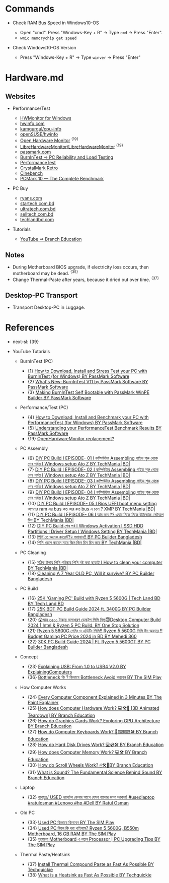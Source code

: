 # Commands

* Check RAM Bus Speed in Windows10-OS
  * Open "cmd". Press "Windows-Key + R" -> Type `cmd` -> Press "Enter".
  * `wmic memorychip get speed`

* Check Windows10-OS Version
  * Press "Windows-Key + R" -> Type `winver` -> Press "Enter"

# Hardware.md

## Websites

* Performance/Test
  * [HWMonitor for Windows](https://www.cpuid.com/softwares/hwmonitor.html)
  * [hwinfo.com](https://www.hwinfo.com/)
  * [kamgurgul/cpu-info](https://github.com/kamgurgul/cpu-info)
  * [openSUSE/hwinfo](https://github.com/openSUSE/hwinfo)
  * [Open Hardware Monitor](https://openhardwaremonitor.org/) <sup>{19}</sup>
  * [LibreHardwareMonitor/LibreHardwareMonitor](https://github.com/LibreHardwareMonitor/LibreHardwareMonitor) <sup>{19}</sup>
  * [passmark.com](https://www.passmark.com/)
  * [BurnInTest => PC Reliability and Load Testing](https://www.passmark.com/products/burnintest/index.php)
  * [PerformanceTest](https://www.passmark.com/products/performancetest/index.php)
  * [CrystalMark Retro](https://crystalmark.info/en/software/crystalmarkretro/)
  * [Cinebench](https://www.maxon.net/en/cinebench)
  * [PCMark 10 — The Complete Benchmark](https://benchmarks.ul.com/pcmark10)

* PC Buy
  * [ryans.com](https://www.ryans.com/)
  * [startech.com.bd](https://www.startech.com.bd/)
  * [ultratech.com.bd](https://www.ultratech.com.bd/)
  * [selltech.com.bd](https://selltech.com.bd/)
  * [techlandbd.com](https://www.techlandbd.com/)

* Tutorials
  * [YouTube => Branch Education](https://www.youtube.com/@BranchEducation/videos)

## Notes

* During Motherboard BIOS upgrade, if electricity loss occurs, then motherboard may be dead. <sup>{35}</sup>
* Change Thermal-Paste after years, because it dried out over time. <sup>{37}</sup>

## Desktop-PC Transport

* Transport Desktop-PC in Luggage.

# References

* next-sl: {39}

* YouTube Tutorials
  
  * BurnInTest (PC)
    * {1} [How to Download, Install and Stress Test your PC with BurnInTest (for Windows) BY PassMark Software](https://www.youtube.com/watch?v=J-Yv0Y4kLvA)
    * {2} [What's New: BurnInTest V11 by PassMark Software BY PassMark Software](https://www.youtube.com/watch?v=1bc987U8ENI)
    * {3} [Making BurnInTest Self Bootable with PassMark WinPE Builder BY PassMark Software](https://www.youtube.com/watch?v=ZSuQfgfkZqc)

  * Performance/Test (PC)
    * {4} [How to Download, Install and Benchmark your PC with PerformanceTest (for Windows) BY PassMark Software](https://www.youtube.com/watch?v=z4_INks-vlM)
    * {5} [Understanding your PerformanceTest Benchmark Results BY PassMark Software](https://www.youtube.com/watch?v=HaB7on8b6jY)
    * {19} [OpenHardwareMonitor replacement?](https://www.reddit.com/r/buildapc/comments/enzh2a/openhardwaremonitor_replacement/)

  * PC Assembly
    * {6} [DIY PC Build I EPISODE- 01 I কম্পিউটার Assembling গাইড শুরু থেকে শেষ পর্যন্ত I Windows setup Ato Z BY TechMania |BD|](https://www.youtube.com/watch?v=PfiQb8pca10)
    * {7} [DIY PC Build I EPISODE- 02 I কম্পিউটার Assembling গাইড শুরু থেকে শেষ পর্যন্ত I Windows setup Ato Z BY TechMania |BD|](https://www.youtube.com/watch?v=9WLjJWtA27s)
    * {8} [DIY PC Build I EPISODE- 03 I কম্পিউটার Assembling গাইড শুরু থেকে শেষ পর্যন্ত I Windows setup Ato Z BY TechMania |BD|](https://www.youtube.com/watch?v=5TwzXdBIPDY)
    * {9} [DIY PC Build I EPISODE- 04 I কম্পিউটার Assembling গাইড শুরু থেকে শেষ পর্যন্ত I Windows setup Ato Z BY TechMania |BD|](https://www.youtube.com/watch?v=zLIzyP6MMBA)
    * {10} [DIY PC Build I EPISODE- 05 I Bios UEFI boot menu setting আপনার ram এর bus কত আর কত bus এ চলে ? XMP BY TechMania |BD|](https://www.youtube.com/watch?v=RHcxFzqEYSg)
    * {11} [DIY PC Build I EPISODE- 06 I আর কত ?? এবার নিজে নিজে উইন্ডোজ সেটআপ দিন BY TechMania |BD|](https://www.youtube.com/watch?v=B9M4t8ujeis)
    * {12} [DIY PC Build শেষ পর্ব I Windows Activation I SSD HDD Partitions I Driver Setup I Windows Setting BY TechMania |BD|](https://www.youtube.com/watch?v=8nm4KT86ilI)
    * {13} [পিসি'তে অনেক কারেন্ট?💀 সমাধান!! BY PC Builder Bangladesh](https://www.youtube.com/watch?v=T_r6Ok64bVM)
    * {14} [পিসি ধরলে কারেন মারে জিন জিন চিন চিন করে BY TechMania |BD|](https://www.youtube.com/watch?v=JPQiiKvrzKM)
    
  * PC Cleaning
    * {15} [সঠিক উপায় পিসি পরিষ্কার পিসি নষ্ট করা ছাড়াই I How to clean your computer BY TechMania |BD|](https://www.youtube.com/watch?v=rVOH06pTFK8)
    * {18} [Cleaning A 7 Year OLD PC, Will it survive? BY PC Builder Bangladesh](https://www.youtube.com/watch?v=vuDVLL98VGo)

  * PC Build
    * {16} [25K 'Gaming PC' Build with Ryzen 5 5600G | Tech Land BD BY Tech Land BD](https://www.youtube.com/watch?v=PpDiq_sbfD0)
    * {17} [25K BDT PC Build Guide 2024 ft. 3400G BY PC Builder Bangladesh](https://www.youtube.com/watch?v=2Q5Z6Z-5bQI)
    * {20} [😮মাত্র ৬৫০০ টাকায় অসাধারণ ডেস্কটপ পিসি বিল্ড😇Desktop Computer Build 2024 | Intel & Ryzen 5 PC Build. BY One Stop Solution](https://www.youtube.com/watch?v=4po92vuAoj0)
    * {21} [Ryzen 5 5600G গেমিং ও এডিটিং পিসি!! Ryzen 5 5600G পিসি ঈদ অফারে !! Budget Gaming PC Price 2024 in BD BY Mehedi 360](https://www.youtube.com/watch?v=bcluydueK4o)
    * {22} [30K PC Build Guide 2024 | Ft. Ryzen 5 5600GT BY PC Builder Bangladesh](https://www.youtube.com/watch?v=qAr_xoQRvmA)

  * Concept
    * {23} [Explaining USB: From 1.0 to USB4 V2.0 BY ExplainingComputers](https://www.youtube.com/watch?v=PctX3kcTj5U)
    * {36} [Bottleneck কি ? কিভাবে Bottleneck Avoid করবেন BY The SIM Play](https://www.youtube.com/watch?v=kyW_f0_wtNk)

  * How Computer Works
    * {24} [Every Computer Component Explained in 3 Minutes BY The Paint Explainer](https://www.youtube.com/watch?v=OdziYWEkDIM)
    * {25} [How does Computer Hardware Work? 💻🛠🔬 [3D Animated Teardown] BY Branch Education](https://www.youtube.com/watch?v=d86ws7mQYIg)
    * {26} [How do Graphics Cards Work? Exploring GPU Architecture BY Branch Education](https://www.youtube.com/watch?v=h9Z4oGN89MU)
    * {27} [How do Computer Keyboards Work? 🤔⌨⌨🛠 BY Branch Education](https://www.youtube.com/watch?v=h-NM1xSSzHQ)
    * {28} [How do Hard Disk Drives Work? 💻💿🛠 BY Branch Education](https://www.youtube.com/watch?v=wtdnatmVdIg)
    * {29} [How does Computer Memory Work? 💻🛠 BY Branch Education](https://www.youtube.com/watch?v=7J7X7aZvMXQ)
    * {30} [How do Scroll Wheels Work? 🖱🛠🔬BY Branch Education](https://www.youtube.com/watch?v=-HVKm5fIUA8)
    * {31} [What is Sound? The Fundamental Science Behind Sound BY Branch Education](https://www.youtube.com/watch?v=24yESm63tSY)

  * Laptop
    * {32} [ব্যবহৃত/ USED ল্যাপটপ কেনার আগে যেসব ব্যাপার জানা দরকার! #usedlaptop #ratulosman #Lenovo #hp #Dell BY Ratul Osman](https://www.youtube.com/watch?v=GmG4TL7F5ZI)

  * Old PC
    * {33} [Used PC কিভাবে কিনবেন BY The SIM Play](https://www.youtube.com/watch?v=6jgloNXELwo)
    * {34} [Used PC কিনে কি ধরা খাইলাম? Ryzen 5 5600G, B550m Motherboard, 16 GB RAM BY The SIM Play](https://www.youtube.com/watch?v=eX4HlQNuI8M)
    * {35} [পুরোনো Motherboard এ নতুন Processor | PC Upgrading Tips BY The SIM Play](https://www.youtube.com/watch?v=DXvQxMTolGg)

  * Thermal Paste/Heatsink
    * {37} [Install Thermal Compound Paste as Fast As Possible BY Techquickie](https://www.youtube.com/watch?v=Q2p6Hk4IfqI)
    * {38} [What is a Heatsink as Fast As Possible BY Techquickie](https://www.youtube.com/watch?v=tX2VKEesUiE)

